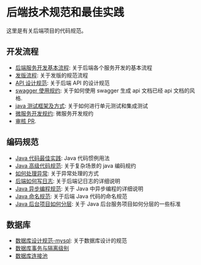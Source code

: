 # 后端技术规范和最佳实践

这里是有关后端项目的代码规范。

## 开发流程

- [后端服务开发基本流程](./process/basic-service-developer-flow.md): 关于后端各个服务开发的基本流程
- [发版流程](./process/release-guideline.md): 关于发版的规范流程
- [API 设计规范](./process/API设计规范.md): 关于后端 API 的设计规范
- [swagger 使用规约](./process/swagger-usage-guideline.md): 关于如何使用 swagger 生成 api 文档已经 api 文档的风格.
- [java 测试框架及方式](./java-service-test.md): 关于如何进行单元测试和集成测试
- [微服务开发规约](./process/service-basic-rule.md): 微服务开发规约
- [审核 PR](./process/how-to-review-pr.md).

## 编码规范

- [Java 代码最佳实践](./code/java-best-practices.md): Java 代码惯例用法
- [Java 高级代码规范](./code/java-code-guideline.md): 关于复杂场景的 java 编码规约
- [如何处理异常](./code/how-to-handle-exception.md): 关于异常处理的方式
- [后端如何写日志](./code/如何写日志.md): 关于后端记日志的详细说明
- [Java 异步编程规范](./code/java异步编程规范.md): 关于 Java 中异步编程的详细说明
- [Java 命名规范](./code/Java命名规范.md): 关于后端 Java 代码的命名规范
- [Java 后台项目如何分层](./code/Java后台服务分层规范.md): 关于 Java 后台服务项目如何分层的一些标准

## 数据库

- [数据库设计规范-mysql](./database/数据库设计规范-mysql.md): 关于数据库设计的规范
- [数据库事务与隔离级别](./database/数据库事务与隔离级别.md)
- [数据库连接池](./database/数据库连接池.md)
